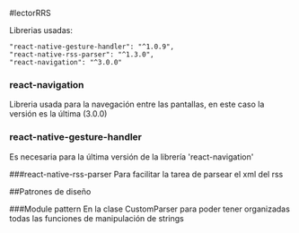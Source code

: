 #lectorRRS

Librerias usadas:

    "react-native-gesture-handler": "^1.0.9",
    "react-native-rss-parser": "^1.3.0",
    "react-navigation": "^3.0.0"
    
### react-navigation
Libreria usada para la navegación entre las pantallas, en este caso la versión es la última (3.0.0)

### react-native-gesture-handler
Es necesaria para la última versión de la librería 'react-navigation' 

###react-native-rss-parser
Para facilitar la tarea de parsear el xml del rss

##Patrones de diseño

###Module pattern
En la clase CustomParser para poder tener organizadas todas las funciones de manipulación de strings